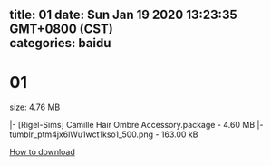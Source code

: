 
title: 01
date: Sun Jan 19 2020 13:23:35 GMT+0800 (CST)    
categories: baidu
---

# 01
size: 4.76 MB
 
 
|- [Rigel-Sims] Camille Hair   Ombre Accessory.package - 4.60 MB
|- tumblr_ptm4jx6lWu1wct1kso1_500.png - 163.00 kB

[How to download](https://bpcam.bemobtrk.com/go/2ceec3aa-1ca2-46d6-b9ff-aaa5c184517c?jno=718)